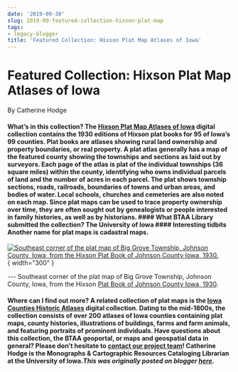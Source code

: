 ```yaml
---
date: '2019-09-30'
slug: 2019-09-featured-collection-hixson-plat-map
tags:
- legacy-blogger
title: 'Featured Collection: Hixson Plat Map Atlases of Iowa'
---
```


# Featured Collection: Hixson Plat Map Atlases of Iowa

By Catherine Hodge

#### What’s in this collection? The [Hixson Plat Map Atlases of Iowa](https://geo.btaa.org/catalog%3Ff%5Bdct_isPartOf_sm%5D%5B%5D%3D03d-02&sa=D&sntz=1&usg=AOvVaw2Is0czRsaqIxOtzMob_2-n) digital collection contains the 1930 editions of Hixson plat books for 95 of Iowa’s 99 counties. Plat books are atlases showing rural land ownership and property boundaries, or real property. A plat atlas generally has a map of the featured county showing the townships and sections as laid out by surveyors. Each page of the atlas is plat of the individual townships (36 square miles) within the county, identifying who owns individual parcels of land and the number of acres in each parcel. The plat <!-- more --> shows township sections, roads, railroads, boundaries of towns and urban areas, and bodies of water. Local schools, churches and cemeteries are also noted on each map. Since plat maps can be used to trace property ownership over time, they are often sought out by genealogists or people interested in family histories, as well as by historians. #### What BTAA Library submitted the collection? The University of Iowa #### Interesting tidbits Another name for plat maps is cadastral maps. 

[![Southeast corner of the plat map of Big Grove Township, Johnson County, Iowa, from the Hixson Plat Book of Johnson County Iowa, 1930.](https://blogger.googleusercontent.com/img/a/AVvXsEhaupaQAWyRf57tAmV6Ep6rrylhnGKu-5wqaIoUAfQefY0zBhqT8FtDVYvi6FXl_Gb5jSyumAqQ10Nz8z4AGapL9lWZBJEzINxEJhp6_-pP2g_S853PxO6ZhZ8zTT5exBVXJzGkGiVMCgHQHWt_TYJ4Howu-wn2ITtxh7FZXl4mhqe81C4L_lB6z6pZ8g=w855-h408)](https://blogger.googleusercontent.com/img/a/AVvXsEhaupaQAWyRf57tAmV6Ep6rrylhnGKu-5wqaIoUAfQefY0zBhqT8FtDVYvi6FXl_Gb5jSyumAqQ10Nz8z4AGapL9lWZBJEzINxEJhp6_-pP2g_S853PxO6ZhZ8zTT5exBVXJzGkGiVMCgHQHWt_TYJ4Howu-wn2ITtxh7FZXl4mhqe81C4L_lB6z6pZ8g){ width="300" }

 --- Southeast corner of the plat map of Big Grove Township, Johnson County, Iowa, from the Hixson [Plat Book of Johnson County Iowa, 1930](https://geo.btaa.org/catalog/Fa7740c94-7d52-4f8c-9e56-22db4f735502&sa=D&sntz=1&usg=AOvVaw2pfpNE6NIZz3zEvqTs-Qo8).

#### Where can I find out more? A related collection of plat maps is the [Iowa Counties Historic Atlases](https://geo.btaa.org/F%3Futf8%3D/5E2/59C/593/6search_field%3Dall_fields/6q%3Diowa/Bhistoric/Bcounty/Batlases&sa=D&sntz=1&usg=AOvVaw3oXk7DcR6bguXFr5BczM_N) digital collection. Dating to the mid-1800s, the collection consists of over 200 atlases of Iowa counties containing plat maps, county histories, illustrations of buildings, farms and farm animals, and featuring portraits of prominent individuals. Have questions about this collection, the BTAA geoportal, or maps and geospatial data in general? Please don’t hesitate to [contact our project team](https://geo.btaa.org/feedback&sa=D&source=editors&ust=1648223986668356&usg=AOvVaw0QBcpxB4xELDZaznJrziNA)! Catherine Hodge is the Monographs & Cartographic Resources Cataloging Librarian at the University of Iowa.*This was originally posted on blogger [here](https://geobtaa.blogspot.com/2019/09/featured-collection-hixson-plat-map.html)*.

